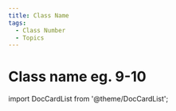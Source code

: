 ```yaml
---
title: Class Name
tags:
  - Class Number
  - Topics
---
```


# Class name eg. 9-10

import DocCardList from '@theme/DocCardList';

<DocCardList />